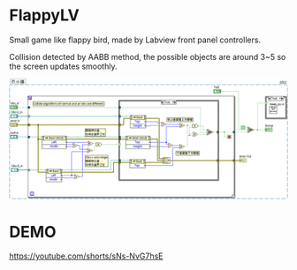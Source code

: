 # FlappyLV
Small game like flappy bird, made by Labview front panel controllers.  

Collision detected by AABB method, the possible objects are around 3~5 so the screen updates smoothly.  

![image](https://github.com/KurtDing/FlappyLV/blob/9c71c2200ddac40462e9465422472731c7bd2dce/Pics/Collide_fl.png)  

# DEMO
https://youtube.com/shorts/sNs-NvG7hsE


